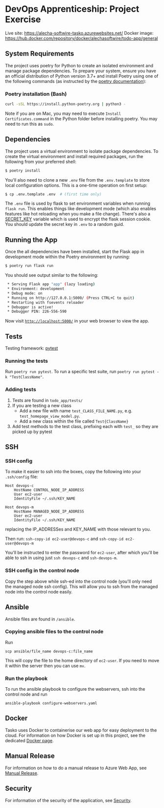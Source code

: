 # DevOps Apprenticeship: Project Exercise

Live site: https://alecha-softwire-tasko.azurewebsites.net/
Docker image: https://hub.docker.com/repository/docker/alechasoftwire/todo-app/general

## System Requirements

The project uses poetry for Python to create an isolated environment and manage package dependencies. To prepare your system, ensure you have an official distribution of Python version 3.7+ and install Poetry using one of the following commands (as instructed by the [poetry documentation](https://python-poetry.org/docs/#system-requirements)):

### Poetry installation (Bash)

```bash
curl -sSL https://install.python-poetry.org | python3 -
```

Note if you are on Mac, you may need to execute `Install Certificates.command` in the Python folder before installing poetry. You may need to run this as `sudo`.

## Dependencies

The project uses a virtual environment to isolate package dependencies. To create the virtual environment and install required packages, run the following from your preferred shell:

```bash
$ poetry install
```

You'll also need to clone a new `.env` file from the `.env.template` to store local configuration options. This is a one-time operation on first setup:

```bash
$ cp .env.template .env  # (first time only)
```

The `.env` file is used by flask to set environment variables when running `flask run`. This enables things like development mode (which also enables features like hot reloading when you make a file change). There's also a [SECRET_KEY](https://flask.palletsprojects.com/en/1.1.x/config/#SECRET_KEY) variable which is used to encrypt the flask session cookie. You should update the secret key in `.env` to a random guid.

## Running the App

Once the all dependencies have been installed, start the Flask app in development mode within the Poetry environment by running:
```bash
$ poetry run flask run
```

You should see output similar to the following:
```bash
 * Serving Flask app "app" (lazy loading)
 * Environment: development
 * Debug mode: on
 * Running on http://127.0.0.1:5000/ (Press CTRL+C to quit)
 * Restarting with fsevents reloader
 * Debugger is active!
 * Debugger PIN: 226-556-590
```
Now visit [`http://localhost:5000/`](http://localhost:5000/) in your web browser to view the app.

## Tests

Testing framework: [pytest](https://docs.pytest.org/)

### Running the tests

Run `poetry run pytest`. To run a specific test suite, run `poetry run pytest -k "TestClassName"`.

### Adding tests

1. Tests are found in `todo_app/tests/`
1. If you are testing a new class
    - Add a new file with name `test_CLASS_FILE_NAME.py`, e.g. `test_homepage_view_model.py`.
    - Add a new class within the file called `Test{ClassName}`
1. Add test methods to the test class, prefixing each with `test_` so they are picked up by pytest

## SSH

### SSH config

To make it easier to ssh into the boxes, copy the following into your `.ssh/config` file:
```
Host devops-c
    HostName CONTROL_NODE_IP_ADDRESS
    User ec2-user
    IdentityFile ~/.ssh/KEY_NAME

Host devops-m
    HostName MANAGED_NODE_IP_ADDRESS
    User ec2-user
    IdentityFile ~/.ssh/KEY_NAME
```
replacing the IP_ADDRESSes and KEY_NAME with those relevant to you.

Then run: `ssh-copy-id ec2-user@devops-c` and `ssh-copy-id ec2-user@devops-m`

You'll be instructed to enter the password for `ec2-user`, after which you'll be able to ssh in using just `ssh devops-c` and `ssh-devops-m`.

### SSH config in the control node

Copy the step above while ssh-ed into the control node (you'll only need the managed node ssh config).
This will allow you to ssh from the managed node into the control node easily.

## Ansible

Ansible files are found in `/ansible`.

### Copying ansible files to the control node

Run
```
scp ansible/file_name devops-c:file_name
```
This will copy the file to the home directory of `ec2-user`. If you need to move it within the server then you can use `mv`.

### Run the playbook

To run the ansible playbook to configure the webservers, ssh into the control node and run
```
ansible-playbook configure-webservers.yaml
```

## Docker

Tasko uses Docker to containerise our web app for easy deployment to the cloud. For information on how Docker is set up in this project, see the dedicated [Docker page](docs/docker.md).

## Manual Release

For information on how to do a manual release to Azure Web App, see [Manual Release](docs/release_process.md).

## Security

For information of the security of the application, see [Security](docs/security.md).